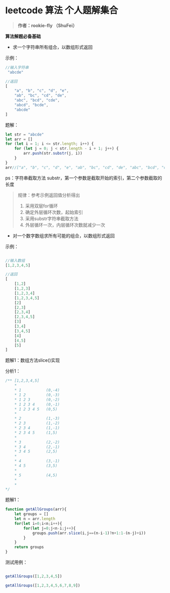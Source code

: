 #   leetcode 算法 个人题解集合

> **作者：rookie-fly （ShuFei）**

**算法解题必备基础**


+ 求一个字符串所有组合，以数组形式返回

示例：

```js
//输入字符串
 "abcde"

//返回
[
    "a", "b", "c", "d", "e", 
    "ab", "bc", "cd", "de", 
    "abc", "bcd", "cde", 
    "abcd", "bcde",
    "abcde"
]
```
题解：

```js
let str = "abcde"
let arr = []
for (let i = 1; i <= str.length; i++) {
    for (let j = 0; j < str.length - i + 1; j++) {
        arr.push(str.substr(j, i))
    }
}
arr//["a", "b", "c", "d", "e", "ab", "bc", "cd", "de", "abc", "bcd", "cde", "abcd", "bcde", "abcde"]
```
ps：字符串截取方法 substr，第一个参数是截取开始的索引，第二个参数截取的长度

> 规律：参考示例返回值分析得出
> 1. 采用双层for循环
> 2. 确定外层循环次数，起始索引
> 3. 采用substr字符串截取方法
> 4. 外层循环一次，内层循环次数就减少一次

+ 对一个数字数组求所有可能的组合，以数组形式返回

示例：

```js

//输入数组
[1,2,3,4,5]

//返回
[
    [1,2]        
    [1,2,3]     
    [1,2,3,4]    
    [1,2,3,4,5]   
    [2]          
    [2,3]        
    [2,3,4]      
    [2,3,4,5]    
    [3]         
    [3,4]        
    [3,4,5]
    [4]          
    [4,5]         
    [5]              
]
```

题解1：数组方法slice()实现

分析1：
```js
/** [1,2,3,4,5]
    * 
    * 1           (0,-4)
    * 1 2         (0,-3)
    * 1 2 3       (0,-2)
    * 1 2 3 4     (0,-1)
    * 1 2 3 4 5   (0,5)
    * 
    * 2           (1,-3)
    * 2 3         (1,-2)
    * 2 3 4       (1,-1)
    * 2 3 4 5     (1,5)
    * 
    * 3           (2,-2)
    * 3 4         (2,-1)
    * 3 4 5       (2,5)
    * 
    * 4           (3,-1)
    * 4 5         (3,5)
    * 
    * 5           (4,5)
    * 
    * 
*/
```
题解1：
```js
function getAllGroups(arr){
    let groups = []
    let n = arr.length
    for(let i=0;i<n;i++){
        for(let j=0;j<n-i;j++){
            groups.push(arr.slice(i,j==(n-i-1)?n+1:1-(n-j)+i))
        }
    }
    return groups
}
```
测试用例：
```js

getAllGroups([1,2,3,4,5])

getAllGroups([1,2,3,4,5,6,7,8,9])

```